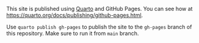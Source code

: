 This site is published using [Quarto](https://quarto.org/) and GitHub Pages. You can see how at https://quarto.org/docs/publishing/github-pages.html.

Use `quarto publish gh-pages` to publish the site to the `gh-pages` branch of this repository. Make sure to run it from `main` branch.